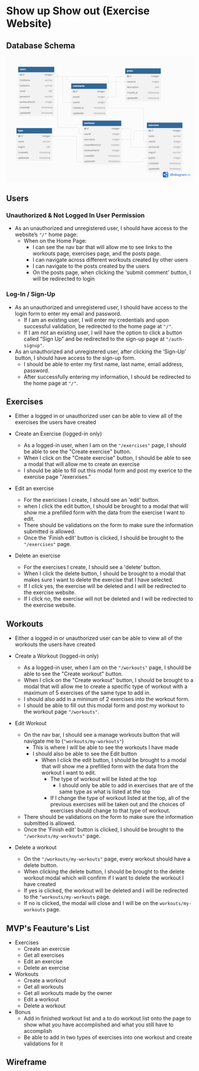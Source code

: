 # Show up Show out (Exercise Website)

## Database Schema

![alt text](<Exercise Schema (3).png>)

## Users

### Unauthorized & Not Logged In User Permission

- As an unauthorized and unregistered user, I should have access to the website’s `"/"` home page:
  - When on the Home Page:
    - I can see the nav bar that will allow me to see links to the workouts page, exercises page, and the posts page.
    - I can navigate across different workouts created by other users
    - I can navigate to the posts created by the users
    - On the posts page, when clicking the 'submit comment' button, I will be redirected to login

### Log-In / Sign-Up

- As an unauthorized and unregistered user, I should have access to the login form to enter my email and password.
  - If I am an existing user, I will enter my credentials and upon successful validation, be redirected to the home page at `"/"`.
  - If I am not an existing user, I will have the option to click a button called “Sign Up” and be redirected to the sign-up page at `"/auth-signup"`.
- As an unauthorized and unregistered user, after clicking the ‘Sign-Up’ button, I should have access to the sign-up form.
  - I should be able to enter my first name, last name, email address, password.
  - After successfully entering my information, I should be redirected to the home page at `"/"`.

## Exercises

- Either a logged in or unauthorized user can be able to view all of the exercises the users have created

- Create an Exercise (logged-in only)
  - As a logged-in user, when I am on the `"/exercises"` page, I should be able to see the "Create exercise" button.
  - When I click on the "Create exercise" button, I should be able to see a modal that will allow me to create an exercise
  - I should be able to fill out this modal form and post my exerice to the exercise page "/exerxises."
- Edit an exercise
  - For the exericises I create, I should see an 'edit' button.
  - when I click the edit button, I should be brought to a modal that will show me a prefilled form with the data from the exercise I want to edit.
  - There should be validations on the form to make sure the information submitted is allowed.
  - Once the 'Finish edit' button is clicked, I should be brought to the `"/exercises"` page.
- Delete an exercise
  - For the exercises I create, I should see a 'delete' button.
  - When I click the delete button, I should be brought to a modal that makes sure I want to delete the exercise that I have selected.
  - If I click yes, the exercise will be deleted and I will be redirected to the exercise website.
  - If I click no, the exercise will not be deleted and I will be redirected to the exercise website.

## Workouts

- Either a logged in or unauthorized user can be able to view all of the workouts the users have created

- Create a Workout (logged-in only)
  - As a logged-in user, when I am on the `"/workouts"` page, I should be able to see the "Create workout" button.
  - When I click on the "Create workout" button, I should be brought to a modal that will allow me to create a specific type of workout with a maximum of 5 exercises of the same type to add in.
  - I should also add in a mininum of 2 exercises into the workout form.
  - I should be able to fill out this modal form and post my workout to the workout page `"/workouts"`.
- Edit Workout
  - On the nav bar, I should see a manage workouts button that will navigate me to (`"workouts/my-workouts"`)
    - This is where I will be able to see the workouts I have made
    - I should also be able to see the Edit button
      - When I click the edit button, I should be brought to a modal that will show me a prefilled form with the data from the workout I want to edit.
        - The type of workout will be listed at the top
          - I should only be able to add in exercises that are of the same type as what is listed at the top
        - If I change the type of workout listed at the top, all of the previous exercises will be taken out and the choices of exercises should change to that type of workout.
  - There should be validations on the form to make sure the information submitted is allowed.
  - Once the 'Finish edit' button is clicked, I should be brought to the `"/workouts/my-workouts"` page.
- Delete a workout
  - On the `"/workouts/my-workouts"` page, every workout should have a delete button.
  - When clicking the delete button, I should be brought to the delete workout modal which will confirm if I want to delete the workout I have created
  - If yes is clicked, the workout will be deleted and I will be redirected to the `"workouts/my-workouts` page.
  - If no is clicked, the modal will close and I will be on the `workouts/my-workouts` page.

## MVP's Feauture's List

- Exercises
  - Create an exercsie
  - Get all exercises
  - Edit an exercise
  - Delete an exercise
- Workouts
  - Create a workout
  - Get all workouts
  - Get all workouts made by the owner
  - Edit a workout
  - Delete a workout
- Bonus
  - Add in finished workout list and a to do workout list onto the page to show what you have accomplished and what you still have to accomplish
  - Be able to add in two types of exercises into one workout and create validations for it

## Wireframe
